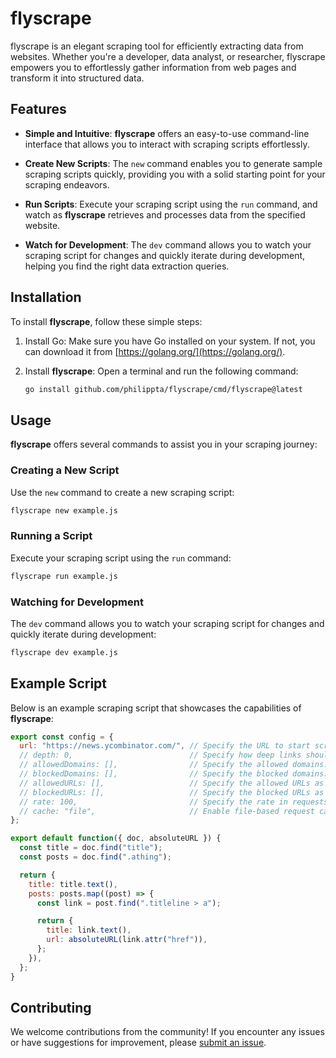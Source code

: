 # flyscrape

flyscrape is an elegant scraping tool for efficiently extracting data from websites. Whether you're a developer, data analyst, or researcher, flyscrape empowers you to effortlessly gather information from web pages and transform it into structured data. 

## Features

- **Simple and Intuitive**: **flyscrape** offers an easy-to-use command-line interface that allows you to interact with scraping scripts effortlessly.

- **Create New Scripts**: The `new` command enables you to generate sample scraping scripts quickly, providing you with a solid starting point for your scraping endeavors.

- **Run Scripts**: Execute your scraping script using the `run` command, and watch as **flyscrape** retrieves and processes data from the specified website.

- **Watch for Development**: The `dev` command allows you to watch your scraping script for changes and quickly iterate during development, helping you find the right data extraction queries.

## Installation

To install **flyscrape**, follow these simple steps:

1. Install Go: Make sure you have Go installed on your system. If not, you can download it from [https://golang.org/](https://golang.org/).

2. Install **flyscrape**: Open a terminal and run the following command:

   ```bash
   go install github.com/philippta/flyscrape/cmd/flyscrape@latest
   ```

## Usage

**flyscrape** offers several commands to assist you in your scraping journey:

### Creating a New Script

Use the `new` command to create a new scraping script:

```bash
flyscrape new example.js
```

### Running a Script

Execute your scraping script using the `run` command:

```bash
flyscrape run example.js
```

### Watching for Development

The `dev` command allows you to watch your scraping script for changes and quickly iterate during development:

```bash
flyscrape dev example.js
```

## Example Script

Below is an example scraping script that showcases the capabilities of **flyscrape**:

```javascript
export const config = {
  url: "https://news.ycombinator.com/", // Specify the URL to start scraping from.
  // depth: 0,                          // Specify how deep links should be followed.  (default = 0, no follow)
  // allowedDomains: [],                // Specify the allowed domains. ['*'] for all. (default = domain from url)
  // blockedDomains: [],                // Specify the blocked domains.                (default = none)
  // allowedURLs: [],                   // Specify the allowed URLs as regex.          (default = all allowed)
  // blockedURLs: [],                   // Specify the blocked URLs as regex.          (default = non blocked)
  // rate: 100,                         // Specify the rate in requests per second.    (default = 100)
  // cache: "file",                     // Enable file-based request caching.          (default = no cache)
};

export default function({ doc, absoluteURL }) {
  const title = doc.find("title");
  const posts = doc.find(".athing");

  return {
    title: title.text(),
    posts: posts.map((post) => {
      const link = post.find(".titleline > a");

      return {
        title: link.text(),
        url: absoluteURL(link.attr("href")),
      };
    }),
  };
}
```

## Contributing

We welcome contributions from the community! If you encounter any issues or have suggestions for improvement, please [submit an issue](https://github.com/philippta/flyscrape/issues).
